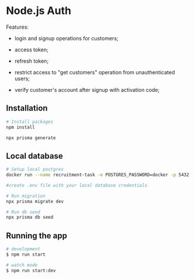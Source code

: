 # Node.js Auth

Features:

- login and signup operations for customers;

- access token;

- refresh token;

- restrict access to "get customers" operation from unauthenticated users;

- verify customer's account after signup with activation code;

## Installation

```bash
# Install packages
npm install

npx prisma generate
```

## Local database

```bash
# Setup local postgres
docker run --name recruitment-task -e POSTGRES_PASSWORD=docker -p 5432:5432 -d postgres:11.16

#create .env file with your local database credentials

# Run migration
npx prisma migrate dev

# Run db seed
npx prisma db seed
```

## Running the app

```bash
# development
$ npm run start

# watch mode
$ npm run start:dev

```
